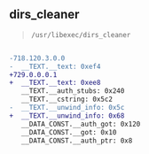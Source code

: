 ## dirs_cleaner

> `/usr/libexec/dirs_cleaner`

```diff

-718.120.3.0.0
-  __TEXT.__text: 0xef4
+729.0.0.0.1
+  __TEXT.__text: 0xee8
   __TEXT.__auth_stubs: 0x240
   __TEXT.__cstring: 0x5c2
-  __TEXT.__unwind_info: 0x5c
+  __TEXT.__unwind_info: 0x68
   __DATA_CONST.__auth_got: 0x120
   __DATA_CONST.__got: 0x10
   __DATA_CONST.__auth_ptr: 0x8

```
